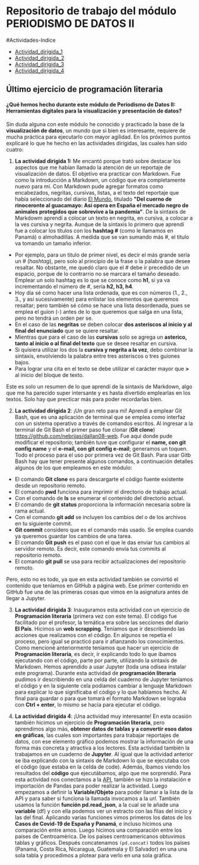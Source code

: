 # Repositorio de trabajo del módulo PERIODISMO DE DATOS II

#Actividades-Indice 


- [Actividad_dirigida_1](ad1.md)
- [Actividad_dirigida_2](ad2.md)
- [Actividad_dirigida_3](ad3.md)
- [Actividad_dirigida_4](ad4.md)


## Último ejercicio de programación literaria

#### ¿Qué hemos hecho durante este módulo de Periodismo de Datos II: Herramientas digitales para la visualización y presentación de datos? 

Sin duda alguna con este módulo he conocido y practicado la base de la **visualización de datos**, un mundo que si bien es interesante, requiere de mucha práctica para ejecutarlo con mayor agilidad. En los próximos puntos explicaré lo que he hecho en las actividades dirigidas, las cuales han sido cuatro:

1. **La actividad dirigida 1:** Me encantó porque trató sobre destacar los aspectos que me habían llamado la atención de un reportaje de visualización de datos. El objetivo era practicar con Markdown. Fue como la introducción a Markdown, un código que era completamente nuevo para mí. Con Markdown pude agregar formatos como encabezados, negritas, cursivas, listas, a el texto del reportaje que había seleccionado del diario [El Mundo](https://www.elmundo.es/ciencia-y-salud/medio-ambiente/2021/12/30/61bcd569fc6c83a2308b459a.html), titulado **"Del cuerno de rinoceronte al guacamayo: Así opera en España el mercado negro de animales protegidos que sobrevive a la pandemia"**. 
De la sintaxis de Markdowm aprendí a colocar un texto en negrita, en cursiva, a colocar a la ves cursiva y negrita. Aunque de la sintaxis lo primero que aprendí fue a colocar los títulos con los **hashtag #** (como le llamamos en Panamá) o almohadillas. A medida que se van sumando más #, el título va tomando un tamaño inferior. 
- Por ejemplo, para un titulo de primer nivel, es decir el más grande sería un # (*hashtag*), pero solo al principio de la frase o la palabra que desee resaltar. No obstante, me quedó claro que el # debe ir precedido de un espacio, porque de lo contrarrio no se marcara el tamaño deseado. Emplear un solo hashtag es lo que se conoce como **h1**, si ya va incrementando el número de #, sería **h2, h3, h4**.
- Hoy día sé como hacer una lista ordenada, que es con números (1., 2., 3., y así sucesivamente) para enlistar los elementos que queremos resaltar; pero también sé cómo se hace una lista desordenada, pues se emplea el guion (-) antes de lo que queremos que salga en una lista, pero no tendrá un orden per se.  
- En el caso de las **negritas** se deben colocar **dos asteriscos al inicio y al final del enunciado** que se quiere resaltar. 
- Mientras que para el caso de las **cursivas** solo se agrega un **asterico, tanto al inicio o al final del texto** que se desee resaltar en cursiva. 
- Si quisiera utilizar los dos la **cursiva y negrita a la vez**, debo combinar la sintaxis, envolviendo la palabra entre tres asteriscos o tres guiones bajos.
- Para lograr una cita en el texto se debe utilizar el carácter mayor que **>** al inicio del bloque de texto.
    
Este es solo un resumen de lo que aprendí de la sintaxis de Markdown, algo que me ha parecido super intersante y es hasta divertido emplearlas en los textos. Solo hay que precticar más para poder recordarlas bien. 

2. **La actividad dirigida 2**: ¡Un gran reto para mí! Aprendí a emplear Git Bash, que es una aplicación de terminal que se emplea como interfaz con un sistema operativo a través de comandos escritos.
Al ingresar a la terminal de Git Bash el primer paso fue clonar (**Git clone**) https://github.com/nebrijas/dallan08-web. Fue aquí donde pude modificar el repositorio; también tuve que configurar el **name, con git config name** y el **e-mail, con git config e-mail**; generamos un toquen. Todo el proceso para el uso por primera vez de Git Bash. 
Para usar Gitb Bash hay que tener presente algunos comandos, a continuación detalles algunos de los que empleamos en este módulo:
- El comando **Git clone** es para descargarte el código fuente existente desde un repositorio remoto.
- El comando **pwd** funciona para imprimir el directorio de trabajo actual.
- Con el comando de **ls** se enumerar el contenido del directorio actual.
- El comando de **git status** proporciona la información necesaria sobre la rama actual.
- Con el comando **git add** se incluyen los cambios del o de los archivos en tu siguiente commit.
- **Git commit** considero que es el comando más usado. Se emplea cuando ya queremos guardar los cambios de una tarea.
- El comando **Git push** es el paso con el que le das enviar tus cambios al servidor remoto. Es decir, este comando envía tus commits al repositorio remoto.
- El comando **git pull** se usa para recibir actualizaciones del repositorio remoto. 

Pero, esto no es todo, ya que en esta actividad también se convirtió el contenido que teníamos en GitHub a página web. Ese primer contenido en GitHub fue una de las primeras cosas que vimos en la asignatura antes de llegar a Jupyter. 

3. **La actividad dirigida 3**: Inauguramos esta actividad con un ejercicio de **Programación literaria** (primera vez con este tema). El código fue facilitado por el profesor, la temática era sobre las secciones del diario **El País**. Hicimos un **web scrapping**. 
Teníamos que ir describiendo las acciones que realizamos con el código. En algunos se repetía el proceso, pero igual se practicó para ir afianzando los conocimientos. 
Como mencioné anteriormente teníamos que hacer un ejercicio de **Programación literaria**, es decir, ir explicando todo lo que ibamos ejecutando con el código, parte por parte, utilizando la sintaxis de Markdown. Hemos aprendido a usar Jupyter (toda una odisea instalar este programa). Durante esta actividad de **programación literaria** pudimos ir describiendo en una celda del cuaderno de Jupyter teníamos el código y en la siguiente cela podíamos cambiar a lenguaje Markdown para explicar lo que significaba el código y lo que habíamos hecho. Al final para guardar o para que tomará el formato Markdown se lograba con **Ctrl + enter**, lo mismo se hacía para ejecutar el código. 

4. **La actividad dirigida 4**: ¡Una actividad muy interesante! En esta ocasión también hicimos un ejercicio de **Programación literaria**, pero aprendimos algo más, **obtener datos de tablas y a convertir esos datos en gráficas**, las cuales son importantes para trabajar reportajes de datos, con ese elemento gráfico podemos mostrar la información de una forma más concreta y atractiva a los lectores. Esta actividad también la trabajamos en un cuaderno de **Jupyter**. Al igual que la actividad anterior se iba explicando con la sintaxis de Markdown lo que se ejecutaba con el código (que estaba en la celda de code). Además, íbamos viendo los resultados del **código** que ejecutábamos, algo que me sorprendió. 
Para esta actividad nos conectamos a la [API](https://api.covid19api.com/), también se hizo la instalación e importación de Pandas para poder realizar la actividad. Luego empezamos a definir la **Variable/Objeto** para poder llamar a la lista de la API y para saber si funciona la llamada invocamos a la *url*.
También usamos la función **función pd.read_json**, a la cual se le añade una **variable** (df) y con ella podemos ver un estracto con las filas del inicio y las del final.
Aplicando varias funciones vimos primeros los datos de los **Casos de Covid-19 de España y Panamá**, e incluso hicimos una comparación entre amos. Luego hicimos una comparación entre los países de Centroamérica. De los países centroamericanos obtuvimos tablas y gráficos. Después concatenamos `(pd.concat)` todos los países (Panamá, Costa Rica, Nicaragua, Guatemala y El Salvador) en una una sola tabla y procedimos a plotear para verlo en una sola gráfica. 



